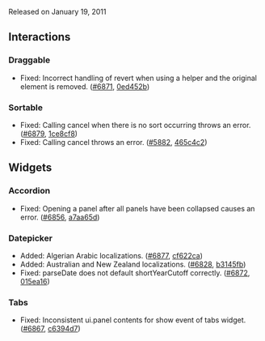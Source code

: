 <script>{
	"title": "jQuery UI 1.8.9 Changelog"
}</script>

Released on January 19, 2011

## Interactions

### Draggable

* Fixed: Incorrect handling of revert when using a helper and the original element is removed. ([#6871](http://bugs.jqueryui.com/ticket/6871), [0ed452b](https://github.com/jquery/jquery-ui/commit/0ed452bf2581a83781c417dffe6ed4e3dbe2d676))

### Sortable

* Fixed: Calling cancel when there is no sort occurring throws an error. ([#6879](http://bugs.jqueryui.com/ticket/6879), [1ce8cf8](https://github.com/jquery/jquery-ui/commit/1ce8cf885f8f83b3c449629acb7124e31f4c71c3))
* Fixed: Calling cancel throws an error. ([#5882](http://bugs.jqueryui.com/ticket/5882), [465c4c2](https://github.com/jquery/jquery-ui/commit/465c4c2cbef33fc4491d862245180b6441875c15))

## Widgets

### Accordion

* Fixed: Opening a panel after all panels have been collapsed causes an error. ([#6856](http://bugs.jqueryui.com/ticket/6856), [a7aa65d](https://github.com/jquery/jquery-ui/commit/a7aa65d1fcbb21f6591985d05e147daa23df60d5))

### Datepicker

* Added: Algerian Arabic localizations. ([#6877](http://bugs.jqueryui.com/ticket/6877), [cf622ca](https://github.com/jquery/jquery-ui/commit/cf622cacd61238e2f5882e9988f47539a860c42e))
* Added: Australian and New Zealand localizations. ([#6828](http://bugs.jqueryui.com/ticket/6828), [b3145fb](https://github.com/jquery/jquery-ui/commit/b3145fb5bcfe6e8f283cb92cb368d094568e02ff))
* Fixed: parseDate does not default shortYearCutoff correctly. ([#6872](http://bugs.jqueryui.com/ticket/6872), [015ea16](https://github.com/jquery/jquery-ui/commit/015ea163d1995f5a3f42fd394d9db3abdc0fa16a))

### Tabs

* Fixed: Inconsistent ui.panel contents for show event of tabs widget. ([#6867](http://bugs.jqueryui.com/ticket/6867), [c6394d7](https://github.com/jquery/jquery-ui/commit/c6394d7afae12739a6302fd84cf15d7e7a2cc482))
